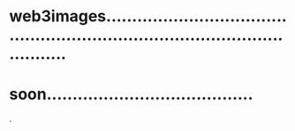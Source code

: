 # web3images...................................................................................................
# soon........................................
.
